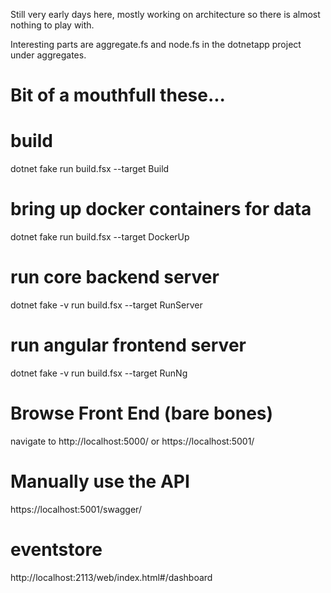 Still very early days here, mostly working on architecture so there is almost nothing to play with.

Interesting parts are aggregate.fs and node.fs in the dotnetapp project under aggregates.

# Bit of a mouthfull these... 

# build
dotnet fake run build.fsx --target Build

# bring up docker containers for data
dotnet fake run build.fsx --target DockerUp

# run core backend server
dotnet fake -v run build.fsx --target RunServer

# run angular frontend server
dotnet fake -v run build.fsx --target RunNg

# Browse Front End (bare bones)
navigate to http://localhost:5000/ or https://localhost:5001/

# Manually use the API

https://localhost:5001/swagger/

# eventstore
http://localhost:2113/web/index.html#/dashboard
